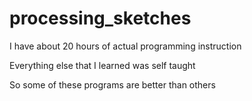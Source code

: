 # processing_sketches

I have about 20 hours of actual programming instruction

Everything else that I learned was self taught

So some of these programs are better than others
